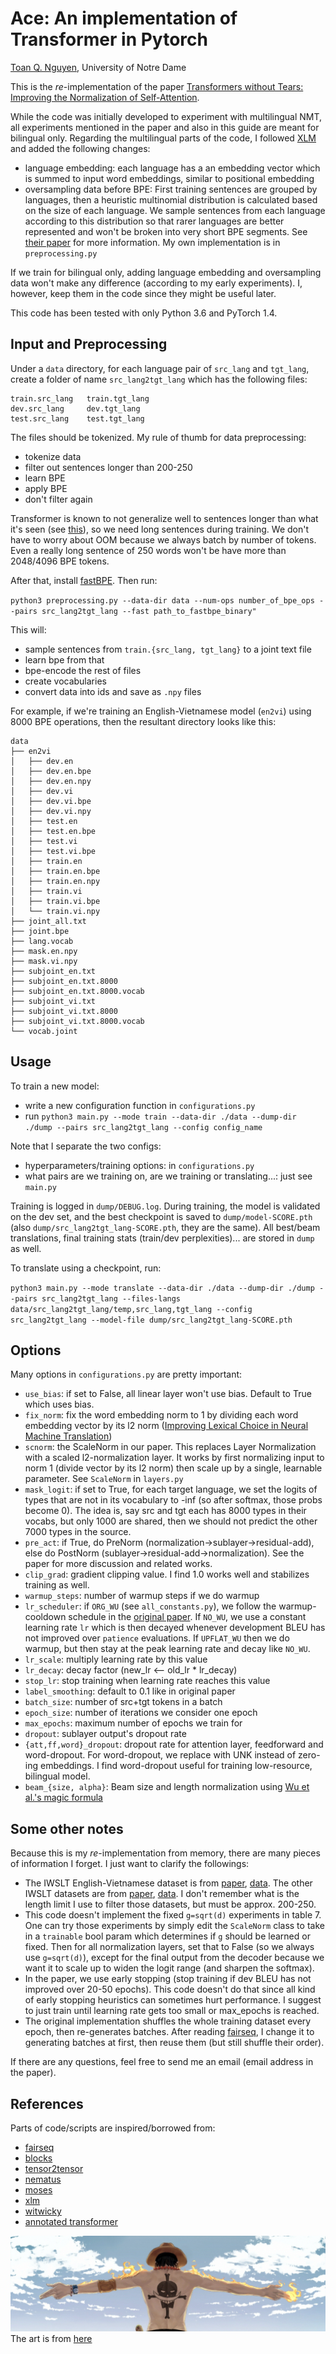 # Ace: An implementation of Transformer in Pytorch
[Toan Q. Nguyen](http://tnq177.github.io), University of Notre Dame  

This is the *re*-implementation of the paper [Transformers without Tears: Improving the Normalization of Self-Attention](https://arxiv.org/pdf/1910.05895.pdf).  

While the code was initially developed to experiment with multilingual NMT, all experiments mentioned in the paper and also in this guide are meant for bilingual only. Regarding the multilingual parts of the code, I followed [XLM](https://github.com/facebookresearch/XLM) and added the following changes:  

* language embedding: each language has a an embedding vector which is summed to input word embeddings, similar to positional embedding
* oversampling data before BPE: First training sentences are grouped by languages, then a heuristic multinomial distribution is calculated based on the size of each language. We sample sentences from each language according to this distribution so that rarer languages are better represented and won't be broken into very short BPE segments. See [their paper](https://arxiv.org/abs/1901.07291) for more information. My own implementation is in `preprocessing.py`  

If we train for bilingual only, adding language embedding and oversampling data won't make any difference (according to my early experiments). I, however, keep them in the code since they might be useful later.  

This code has been tested with only Python 3.6 and PyTorch 1.4.
## Input and Preprocessing
Under a `data` directory, for each language pair of `src_lang` and `tgt_lang`, create a folder of name `src_lang2tgt_lang` which has the following files:

    train.src_lang   train.tgt_lang
    dev.src_lang     dev.tgt_lang
    test.src_lang    test.tgt_lang

The files should be tokenized. My rule of thumb for data preprocessing:  

* tokenize data
* filter out sentences longer than 200-250
* learn BPE
* apply BPE
* don't filter again  

Transformer is known to not generalize well to sentences longer than what it's seen (see [this](https://arxiv.org/abs/1804.00247)), so we need long sentences during training. We don't have to worry about OOM because we always batch by number of tokens. Even a really long sentence of 250 words won't be have more than 2048/4096 BPE tokens.  

After that, install [fastBPE](https://github.com/glample/fastBPE). Then run:  

`python3 preprocessing.py --data-dir data --num-ops number_of_bpe_ops --pairs src_lang2tgt_lang --fast path_to_fastbpe_binary"`  

This will:  

* sample sentences from `train.{src_lang, tgt_lang}` to a joint text file
* learn bpe from that
* bpe-encode the rest of files
* create vocabularies
* convert data into ids and save as `.npy` files  

For example, if we're training an English-Vietnamese model (`en2vi`) using 8000 BPE operations, then the resultant directory looks like this:  

```
data
├── en2vi
│   ├── dev.en
│   ├── dev.en.bpe
│   ├── dev.en.npy
│   ├── dev.vi
│   ├── dev.vi.bpe
│   ├── dev.vi.npy
│   ├── test.en
│   ├── test.en.bpe
│   ├── test.vi
│   ├── test.vi.bpe
│   ├── train.en
│   ├── train.en.bpe
│   ├── train.en.npy
│   ├── train.vi
│   ├── train.vi.bpe
│   └── train.vi.npy
├── joint_all.txt
├── joint.bpe
├── lang.vocab
├── mask.en.npy
├── mask.vi.npy
├── subjoint_en.txt
├── subjoint_en.txt.8000
├── subjoint_en.txt.8000.vocab
├── subjoint_vi.txt
├── subjoint_vi.txt.8000
├── subjoint_vi.txt.8000.vocab
└── vocab.joint
```
## Usage
To train a new model:  

* write a new configuration function in `configurations.py`
* run `python3 main.py --mode train --data-dir ./data --dump-dir ./dump --pairs src_lang2tgt_lang --config config_name`  

Note that I separate the two configs:  

* hyperparameters/training options: in `configurations.py`
* what pairs are we training on, are we training or translating...: just see `main.py`  

Training is logged in `dump/DEBUG.log`. During training, the model is validated on the dev set, and the best checkpoint is saved to `dump/model-SCORE.pth` (also `dump/src_lang2tgt_lang-SCORE.pth`, they are the same). All best/beam translations, final training stats (train/dev perplexities)... are stored in `dump` as well.  

To translate using a checkpoint, run:  

`python3 main.py --mode translate --data-dir ./data --dump-dir ./dump --pairs src_lang2tgt_lang --files-langs data/src_lang2tgt_lang/temp,src_lang,tgt_lang --config src_lang2tgt_lang --model-file dump/src_lang2tgt_lang-SCORE.pth`  

## Options
Many options in `configurations.py` are pretty important:  

* ``use_bias``: if set to False, all linear layer won't use bias. Default to True which uses bias.
* ``fix_norm``: fix the word embedding norm to 1 by dividing each word embedding vector by its l2 norm ([Improving Lexical Choice in Neural Machine Translation](https://aclweb.org/anthology/N18-1031))
* ``scnorm``: the ScaleNorm in our paper. This replaces Layer Normalization with a scaled l2-normalization layer. It works by first normalizing input to norm 1 (divide vector by its l2 norm) then scale up by a single, learnable parameter. See ``ScaleNorm`` in ``layers.py``
* ``mask_logit``: if set to True, for each target language, we set the logits of types that are not in its vocabulary to -inf (so after softmax, those probs become 0). The idea is, say src and tgt each has 8000 types in their vocabs, but only 1000 are shared, then we should not predict the other 7000 types in the source.
* ``pre_act``: if True, do PreNorm (normalization->sublayer->residual-add), else do PostNorm (sublayer->residual-add->normalization). See the paper for more discussion and related works.
* ``clip_grad``: gradient clipping value. I find 1.0 works well and stabilizes training as well.
* ``warmup_steps``: number of warmup steps if we do warmup
* ``lr_scheduler``: if `ORG_WU` (see `all_constants.py`), we follow the warmup-cooldown schedule in the [original paper](https://arxiv.org/abs/1706.03762). If ``NO_WU``, we use a constant learning rate ``lr`` which is then decayed whenever development BLEU has not improved over ``patience`` evaluations. If ``UPFLAT_WU`` then we do warmup, but then stay at the peak learning rate and decay like ``NO_WU``.
* ``lr_scale``: multiply learning rate by this value
* ``lr_decay``: decay factor (new_lr <-- old_lr * lr_decay)
* ``stop_lr``: stop training when learning rate reaches this value
* ``label_smoothing``: default to 0.1 like in original paper
* ``batch_size``: number of src+tgt tokens in a batch
* ``epoch_size``: number of iterations we consider one epoch
* ``max_epochs``: maximum number of epochs we train for
* ``dropout``: sublayer output's dropout rate
* ``{att,ff,word}_dropout``: dropout rate for attention layer, feedforward and word-dropout. For word-dropout, we replace with UNK instead of zero-ing embeddings. I find word-dropout useful for training low-resource, bilingual model.
* ``beam_{size, alpha}``: Beam size and length normalization using [Wu et al.'s magic formula](https://arxiv.org/abs/1609.08144)

## Some other notes
Because this is my *re*-implementation from memory, there are many pieces of information I forget. I just want to clarify the followings:

* The IWSLT English-Vietnamese dataset is from [paper](http://nlp.stanford.edu/pubs/luong-manning-iwslt15.pdf), [data](https://nlp.stanford.edu/projects/nmt/). The other IWSLT datasets are from [paper](https://www.aclweb.org/anthology/N18-2084/), [data](https://github.com/neulab/word-embeddings-for-nmt). I don't remember what is the length limit I use to filter those datasets, but must be approx. 200-250.
* This code doesn't implement the fixed `g=sqrt(d)` experiments in table 7. One can try those experiments by simply edit the `ScaleNorm` class to take in a `trainable` bool param which determines if `g` should be learned or fixed. Then for all normalization layers, set that to False (so we always use `g=sqrt(d)`), except for the final output from the decoder because we want it to scale up to widen the logit range (and sharpen the softmax).
* In the paper, we use early stopping (stop training if dev BLEU has not improved over 20-50 epochs). This code doesn't do that since all kind of early stopping heuristics can sometimes hurt performance. I suggest to just train until learning rate gets too small or max_epochs is reached.
* The original implementation shuffles the whole training dataset every epoch, then re-generates batches. After reading [fairseq](https://arxiv.org/pdf/1904.01038.pdf), I change it to generating batches at first, then reuse them (but still shuffle their order).

If there are any questions, feel free to send me an email (email address in the paper).

## References
Parts of code/scripts are inspired/borrowed from:  

* [fairseq](https://github.com/pytorch/fairseq)
* [blocks](https://github.com/mila-iqia/blocks)
* [tensor2tensor](https://github.com/tensorflow/tensor2tensor)
* [nematus](https://github.com/EdinburghNLP/nematus/)
* [moses](https://github.com/moses-smt/mosesdecoder)
* [xlm](https://github.com/facebookresearch/XLM)
* [witwicky](https://github.com/tnq177/witwicky)
* [annotated transformer](http://nlp.seas.harvard.edu/2018/04/03/attention.html)


![alt text](ace.jpg "Portgas D. Ace")
The art is from [here](https://coverfiles.alphacoders.com/527/52779.jpg)
